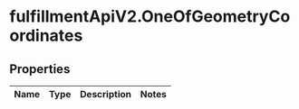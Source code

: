 # fulfillmentApiV2.OneOfGeometryCoordinates

## Properties
Name | Type | Description | Notes
------------ | ------------- | ------------- | -------------

